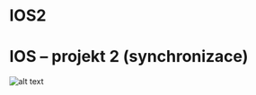 # IOS2
 
# IOS – projekt 2 (synchronizace)
![alt text](https://github.com/RIKOG/VUTFIT_IOS_Projekt-2/blob/master/Zadanie_projekt_IOS_2.jpg?raw=true)
